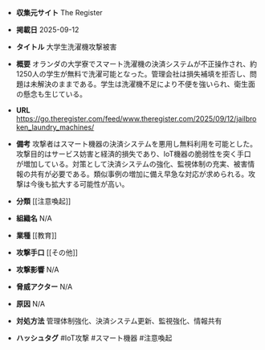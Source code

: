 - **収集元サイト**
The Register

- **掲載日**
2025-09-12

- **タイトル**
大学生洗濯機攻撃被害

- **概要**
オランダの大学寮でスマート洗濯機の決済システムが不正操作され、約1250人の学生が無料で洗濯可能となった。管理会社は損失補填を拒否し、問題は未解決のままである。学生は洗濯機不足により不便を強いられ、衛生面の懸念も生じている。

- **URL**
https://go.theregister.com/feed/www.theregister.com/2025/09/12/jailbroken_laundry_machines/

- **備考**
攻撃者はスマート機器の決済システムを悪用し無料利用を可能とした。攻撃目的はサービス妨害と経済的損失であり、IoT機器の脆弱性を突く手口が増加している。対策として決済システムの強化、監視体制の充実、被害情報の共有が必要である。類似事例の増加に備え早急な対応が求められる。攻撃は今後も拡大する可能性が高い。

- **分類**
[[注意喚起]]

- **組織名**
N/A

- **業種**
[[教育]]

- **攻撃手口**
[[その他]]

- **攻撃影響**
N/A

- **脅威アクター**
N/A

- **原因**
N/A

- **対処方法**
管理体制強化、決済システム更新、監視強化、情報共有

- **ハッシュタグ**
#IoT攻撃 #スマート機器 #注意喚起
